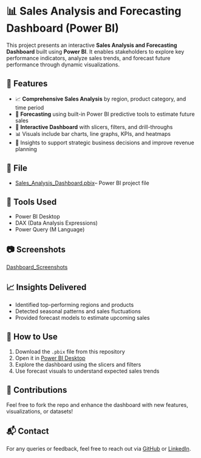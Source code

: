 # 📊 Sales Analysis and Forecasting Dashboard (Power BI)

This project presents an interactive **Sales Analysis and Forecasting Dashboard** built using **Power BI**. It enables stakeholders to explore key performance indicators, analyze sales trends, and forecast future performance through dynamic visualizations.

## 🚀 Features

* 📈 **Comprehensive Sales Analysis** by region, product category, and time period  
* 🔮 **Forecasting** using built-in Power BI predictive tools to estimate future sales  
* 🧭 **Interactive Dashboard** with slicers, filters, and drill-throughs  
* 📊 Visuals include bar charts, line graphs, KPIs, and heatmaps  
* 🧠 Insights to support strategic business decisions and improve revenue planning  

## 📂 File

* [Sales_Analysis_Dashboard.pbix](https://github.com/kalitharun/FUTURE_DS_01/blob/main/Internship_Task_01%20(1).pbix)– Power BI project file

## 📌 Tools Used

* Power BI Desktop  
* DAX (Data Analysis Expressions)  
* Power Query (M Language)  

## 📷 Screenshots

[Dashboard_Screenshots](https://github.com/kalitharun/FUTURE_DS_01/blob/main/dashboard%201.png)

## 📈 Insights Delivered

* Identified top-performing regions and products  
* Detected seasonal patterns and sales fluctuations  
* Provided forecast models to estimate upcoming sales

## 📄 How to Use

1. Download the `.pbix` file from this repository  
2. Open it in [Power BI Desktop](https://powerbi.microsoft.com/desktop/)  
3. Explore the dashboard using the slicers and filters  
4. Use forecast visuals to understand expected sales trends

## 🤝 Contributions

Feel free to fork the repo and enhance the dashboard with new features, visualizations, or datasets!

## 📬 Contact

For any queries or feedback, feel free to reach out via [GitHub](https://github.com/kalitharun) or [LinkedIn](https://www.linkedin.com/in/kali-tharun-bba1762b5/).

